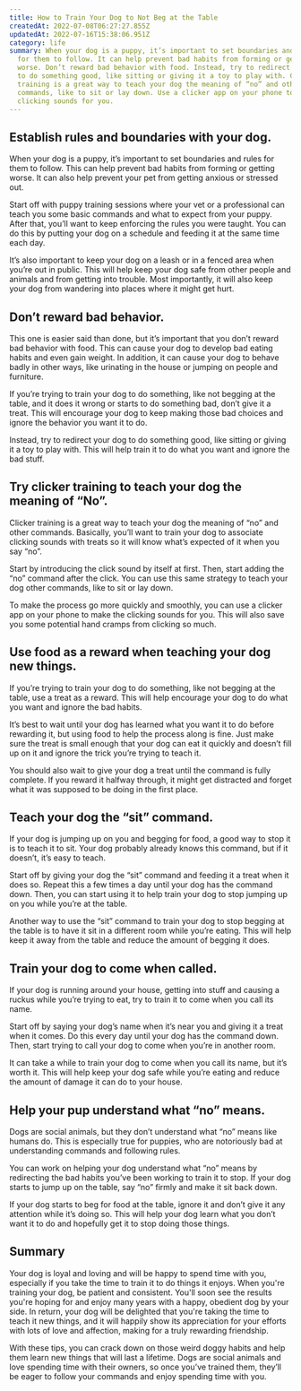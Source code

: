 ```yaml
---
title: How to Train Your Dog to Not Beg at the Table
createdAt: 2022-07-08T06:27:27.855Z
updatedAt: 2022-07-16T15:38:06.951Z
category: life
summary: When your dog is a puppy, it’s important to set boundaries and rules
  for them to follow. It can help prevent bad habits from forming or getting
  worse. Don’t reward bad behavior with food. Instead, try to redirect your dog
  to do something good, like sitting or giving it a toy to play with. Clicker
  training is a great way to teach your dog the meaning of “no” and other
  commands, like to sit or lay down. Use a clicker app on your phone to make the
  clicking sounds for you.
---
```


## Establish rules and boundaries with your dog.

When your dog is a puppy, it’s important to set boundaries and rules for them to follow. This can help prevent bad habits from forming or getting worse. It can also help prevent your pet from getting anxious or stressed out.

Start off with puppy training sessions where your vet or a professional can teach you some basic commands and what to expect from your puppy. After that, you’ll want to keep enforcing the rules you were taught. You can do this by putting your dog on a schedule and feeding it at the same time each day.

It’s also important to keep your dog on a leash or in a fenced area when you’re out in public. This will help keep your dog safe from other people and animals and from getting into trouble. Most importantly, it will also keep your dog from wandering into places where it might get hurt.

## Don’t reward bad behavior.

This one is easier said than done, but it’s important that you don’t reward bad behavior with food. This can cause your dog to develop bad eating habits and even gain weight. In addition, it can cause your dog to behave badly in other ways, like urinating in the house or jumping on people and furniture.

If you’re trying to train your dog to do something, like not begging at the table, and it does it wrong or starts to do something bad, don’t give it a treat. This will encourage your dog to keep making those bad choices and ignore the behavior you want it to do.

Instead, try to redirect your dog to do something good, like sitting or giving it a toy to play with. This will help train it to do what you want and ignore the bad stuff.

## Try clicker training to teach your dog the meaning of “No”.

Clicker training is a great way to teach your dog the meaning of “no” and other commands. Basically, you’ll want to train your dog to associate clicking sounds with treats so it will know what’s expected of it when you say “no”.

Start by introducing the click sound by itself at first. Then, start adding the “no” command after the click. You can use this same strategy to teach your dog other commands, like to sit or lay down.

To make the process go more quickly and smoothly, you can use a clicker app on your phone to make the clicking sounds for you. This will also save you some potential hand cramps from clicking so much.

## Use food as a reward when teaching your dog new things.

If you’re trying to train your dog to do something, like not begging at the table, use a treat as a reward. This will help encourage your dog to do what you want and ignore the bad habits.

It’s best to wait until your dog has learned what you want it to do before rewarding it, but using food to help the process along is fine. Just make sure the treat is small enough that your dog can eat it quickly and doesn’t fill up on it and ignore the trick you’re trying to teach it.

You should also wait to give your dog a treat until the command is fully complete. If you reward it halfway through, it might get distracted and forget what it was supposed to be doing in the first place.

## Teach your dog the “sit” command.

If your dog is jumping up on you and begging for food, a good way to stop it is to teach it to sit. Your dog probably already knows this command, but if it doesn’t, it’s easy to teach.

Start off by giving your dog the “sit” command and feeding it a treat when it does so. Repeat this a few times a day until your dog has the command down. Then, you can start using it to help train your dog to stop jumping up on you while you’re at the table.

Another way to use the “sit” command to train your dog to stop begging at the table is to have it sit in a different room while you’re eating. This will help keep it away from the table and reduce the amount of begging it does.

## Train your dog to come when called.

If your dog is running around your house, getting into stuff and causing a ruckus while you’re trying to eat, try to train it to come when you call its name.

Start off by saying your dog’s name when it’s near you and giving it a treat when it comes. Do this every day until your dog has the command down. Then, start trying to call your dog to come when you’re in another room.

It can take a while to train your dog to come when you call its name, but it’s worth it. This will help keep your dog safe while you’re eating and reduce the amount of damage it can do to your house.

## Help your pup understand what “no” means.

Dogs are social animals, but they don’t understand what “no” means like humans do. This is especially true for puppies, who are notoriously bad at understanding commands and following rules.

You can work on helping your dog understand what “no” means by redirecting the bad habits you’ve been working to train it to stop. If your dog starts to jump up on the table, say “no” firmly and make it sit back down.

If your dog starts to beg for food at the table, ignore it and don’t give it any attention while it’s doing so. This will help your dog learn what you don’t want it to do and hopefully get it to stop doing those things.

## Summary

Your dog is loyal and loving and will be happy to spend time with you, especially if you take the time to train it to do things it enjoys. When you're training your dog, be patient and consistent. You'll soon see the results you're hoping for and enjoy many years with a happy, obedient dog by your side. In return, your dog will be delighted that you're taking the time to teach it new things, and it will happily show its appreciation for your efforts with lots of love and affection, making for a truly rewarding friendship.

With these tips, you can crack down on those weird doggy habits and help them learn new things that will last a lifetime. Dogs are social animals and love spending time with their owners, so once you’ve trained them, they’ll be eager to follow your commands and enjoy spending time with you.
